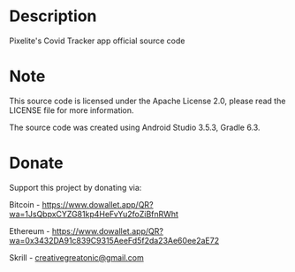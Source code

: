# Description

Pixelite's Covid Tracker app official source code

# Note

This source code is licensed under the Apache License 2.0, please read the LICENSE file for more information.

The source code was created using Android Studio 3.5.3, Gradle 6.3. 

# Donate

Support this project by donating via: 

Bitcoin - https://www.dowallet.app/QR?wa=1JsQbpxCYZG81kp4HeFvYu2foZiBfnRWht

Ethereum - https://www.dowallet.app/QR?wa=0x3432DA91c839C9315AeeFd5f2da23Ae60ee2aE72

Skrill - creativegreatonic@gmail.com

